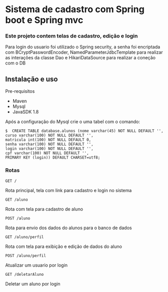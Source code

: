 # Sistema de cadastro com Spring boot e Spring mvc 

### Este projeto contem telas de cadastro, edição e login

Para login do usuario foi utilizado o Spring security, a senha foi encriptada com BCryptPasswordEncoder, NamedParameterJdbcTemplate para realizar as interações da classe Dao e HikariDataSource para realizar a coneção com o DB  

## Instalação e uso 

Pre-requisitos
* Maven
* Mysql
* JavaSDK 1.8

Após a configuração do Mysql crie o uma tabel com o comando:

 ```
 $  CREATE TABLE database.alunos (nome varchar(45) NOT NULL DEFAULT '',
 curso varchar(100) NOT NULL DEFAULT '',
 matricula int(100) NOT NULL DEFAULT 0,
 senha varchar(100) NOT NULL DEFAULT '',
 login varchar(100) NOT NULL DEFAULT '',
 cpf varchar(100) NOT NULL DEFAULT '',
 PRIMARY KEY (login)) DEFAULT CHARSET=utf8;
 ```

### Rotas 

`GET /`

Rota principal, tela com link para cadastro e login no sistema

`GET /aluno`

Rota com tela para cadastro de aluno

`POST /aluno`

Rota para envio dos dados do alunos para o banco de dados 

`GET /aluno/perfil`

Rota com tela para exibição e edição de dados do aluno

`POST /aluno/perfil`

Atualizar um usuario por login

`GET /deletarAluno`

Deletar um aluno por login
